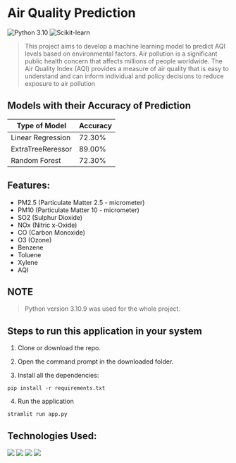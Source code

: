 # Air Quality Prediction
 ![Python 3.10](https://img.shields.io/badge/Python-3.10-brightgreen.svg) ![Scikit-learn](https://img.shields.io/badge/Library-Scikit_Learn-orange.svg) 
 
> This project aims to develop a machine learning model to predict AQI levels based on 
environmental factors. Air pollution is a significant public health concern that affects millions of people 
worldwide. The Air Quality Index (AQI) provides a measure of air quality that is easy to 
understand and can inform individual and policy decisions to reduce exposure to air 
pollution

## Models with their Accuracy of Prediction

| Type of Model            | Accuracy |
| ------------------------ | -------- |
| Linear Regression        | 72.30%   | 
| ExtraTreeReressor        | 89.00%   |
| Random Forest            | 72.30%   |

## Features:

- PM2.5 (Particulate Matter 2.5 - micrometer) 
- PM10 (Particulate Matter 10 - micrometer) 
- SO2 (Sulphur Dioxide) 
- NOx (Nitric x-Oxide) 
- CO (Carbon Monoxide) 
- O3 (Ozone) 
- Benzene 
- Toluene 
- Xylene 
- AQI

## NOTE

> Python version 3.10.9 was used for the whole project.<br>

## Steps to run this application in your system

1. Clone or download the repo.
 
2. Open the command prompt in the downloaded folder.

3. Install all the dependencies:

```
pip install -r requirements.txt
```

4. Run the application

```
stramlit run app.py
```

## Technologies Used:

<img src="https://img.shields.io/badge/-Python-blue?style=for-the-badge"> <img src="https://img.shields.io/badge/-Jupyter Notebook-orange?style=for-the-badge"> <img src="https://img.shields.io/badge/-Pandas-purple?style=for-the-badge"> <img src="https://img.shields.io/badge/-Scikit_Learn-darkgreen?style=for-the-badge"> 


